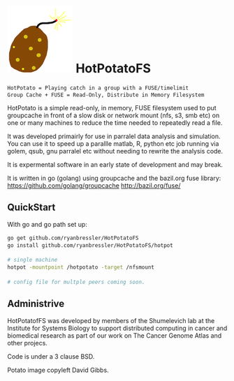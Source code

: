 ![Potato](potatosmall.png "potato image copyleft David Gibbs")     HotPotatoFS 
===========

```
HotPotato = Playing catch in a group with a FUSE/timelimit
Group Cache + FUSE = Read-Only, Distribute in Memory Filesystem
```

HotPotato is a simple read-only, in memory, FUSE filesystem used to put groupcache in front 
of a slow disk or network mount (nfs, s3, smb etc) on one or many machines to reduce the time
needed to repeatedly read a file.

It was developed primairly for use in parralel data analysis and simulation. You can use it
to speed up a parallle matlab, R, python etc job running via golem, qsub, gnu parralel etc
without needing to rewrite the analysis code.

It is expermental software in an early state of development and may break.

It is written in go (golang) using groupcache and the bazil.org fuse library: 
https://github.com/golang/groupcache
http://bazil.org/fuse/


QuickStart 
-----------

With go and go path set up:

```bash
go get github.com/ryanbressler/HotPotatoFS
go install github.com/ryanbressler/HotPotatoFS/hotpot

# single machine
hotpot -mountpoint /hotpotato -target /nfsmount

# config file for multple peers coming soon.

```

Administrive
------------

HotPotatofFS was developed by members of the Shumelevich lab at the Institute for Systems Biology to support distributed
computing in cancer and biomedical research as part of our work on The Cancer Genome Atlas and other projecs.

Code is under a 3 clause BSD. 

Potato image copyleft David Gibbs.


